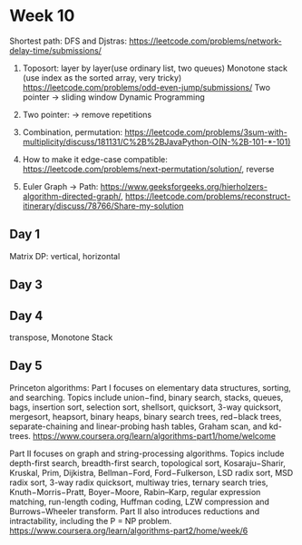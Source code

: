 # Week 10

Shortest path: DFS and Djstras: https://leetcode.com/problems/network-delay-time/submissions/
1. Toposort: layer by layer(use ordinary list, two queues) 
Monotone stack (use index as the sorted array, very tricky) https://leetcode.com/problems/odd-even-jump/submissions/
Two pointer -> sliding window
Dynamic Programming
1. Two pointer: -> remove repetitions
2. Combination, permutation: https://leetcode.com/problems/3sum-with-multiplicity/discuss/181131/C%2B%2BJavaPython-O(N-%2B-101-*-101)
3. How to make it edge-case compatible: https://leetcode.com/problems/next-permutation/solution/, reverse

1. Euler Graph -> Path: https://www.geeksforgeeks.org/hierholzers-algorithm-directed-graph/, https://leetcode.com/problems/reconstruct-itinerary/discuss/78766/Share-my-solution

## Day 1
Matrix DP: vertical, horizontal

## Day 3

## Day 4
transpose, Monotone Stack
## Day 5

Princeton algorithms:
Part I focuses on elementary data structures, sorting, and searching. Topics include union−find, binary search, stacks, queues, bags, insertion sort, selection sort, shellsort, quicksort, 3-way quicksort, mergesort, heapsort, binary heaps, binary search trees, red−black trees, separate-chaining and linear-probing hash tables, Graham scan, and kd-trees.
https://www.coursera.org/learn/algorithms-part1/home/welcome


Part II focuses on graph and string-processing algorithms. Topics include depth-first search, breadth-first search, topological sort, Kosaraju−Sharir, Kruskal, Prim, Dijkistra, Bellman−Ford, Ford−Fulkerson, LSD radix sort, MSD radix sort, 3-way radix quicksort, multiway tries, ternary search tries, Knuth−Morris−Pratt, Boyer−Moore, Rabin–Karp, regular expression matching, run-length coding, Huffman coding, LZW compression and Burrows−Wheeler transform. Part II also introduces reductions and intractability, including the P = NP problem.
https://www.coursera.org/learn/algorithms-part2/home/week/6



